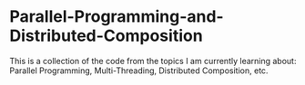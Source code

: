# Parallel-Programming-and-Distributed-Composition

This is a collection of the code from the topics I am currently learning about: Parallel Programming, Multi-Threading, 
Distributed Composition, etc.
